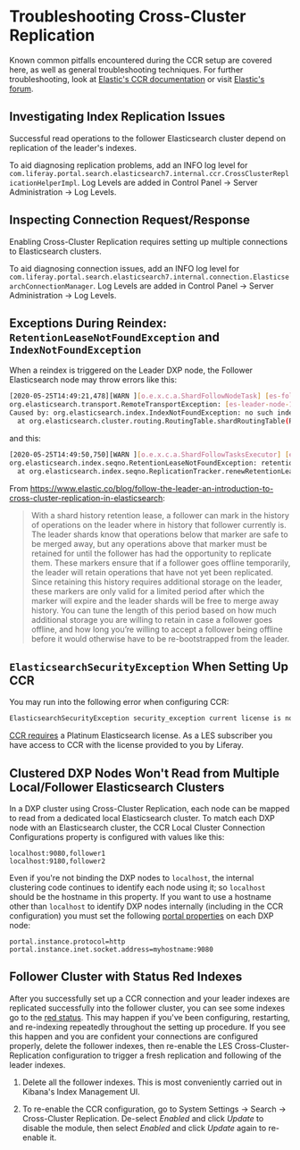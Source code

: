 # Troubleshooting Cross-Cluster Replication

Known common pitfalls encountered during the CCR setup are covered here, as well as general troubleshooting techniques. For further troubleshooting, look at [Elastic's CCR documentation](https://www.elastic.co/guide/en/elasticsearch/reference/7.x/ccr-overview.html) or visit [Elastic's forum](https://discuss.elastic.co/tag/cross-cluster-replication).

## Investigating Index Replication Issues

Successful read operations to the follower Elasticsearch cluster depend on replication of the leader's indexes.

To aid diagnosing replication problems, add an INFO log level for `com.liferay.portal.search.elasticsearch7.internal.ccr.CrossClusterReplicationHelperImpl`. Log Levels are added in Control Panel &rarr; Server Administration &rarr; Log Levels.

## Inspecting Connection Request/Response

Enabling Cross-Cluster Replication requires setting up multiple connections to Elasticsearch clusters.

To aid diagnosing connection issues, add an INFO log level for `com.liferay.portal.search.elasticsearch7.internal.connection.ElasticsearchConnectionManager`. Log Levels are added in Control Panel &rarr; Server Administration &rarr; Log Levels.

## Exceptions During Reindex: `RetentionLeaseNotFoundException` and `IndexNotFoundException`

When a reindex is triggered on the Leader DXP node, the Follower Elasticsearch node may throw errors like this:

```bash
[2020-05-25T14:49:21,478][WARN ][o.e.x.c.a.ShardFollowNodeTask] [es-follower-node-1] shard follow task encounter non-retryable error
org.elasticsearch.transport.RemoteTransportException: [es-leader-node-1][127.0.0.1:9300][indices:data/read/xpack/ccr/shard_changes]
Caused by: org.elasticsearch.index.IndexNotFoundException: no such index
  at org.elasticsearch.cluster.routing.RoutingTable.shardRoutingTable(RoutingTable.java:119) ~[elasticsearch-6.8.6.jar:6.8.6]
```

and this:
```bash
[2020-05-25T14:49:50,750][WARN ][o.e.x.c.a.ShardFollowTasksExecutor] [es-follower-node-1] [liferay-20101][0] background management of retention lease [LiferayElasticsearchCluster_FOLLOWER/liferay-20101/3a22HGCGS9iDl5rCbutNHg-following-leader/liferay-20101/lZThZJuhTLSaNYTSxmeX8A] failed while following
org.elasticsearch.index.seqno.RetentionLeaseNotFoundException: retention lease with ID [LiferayElasticsearchCluster_FOLLOWER/liferay-20101/3a22HGCGS9iDl5rCbutNHg-following-leader/liferay-20101/lZThZJuhTLSaNYTSxmeX8A] not found
  at org.elasticsearch.index.seqno.ReplicationTracker.renewRetentionLease(ReplicationTracker.java:282) ~[elasticsearch-6.8.6.jar:6.8.6]
```

From <https://www.elastic.co/blog/follow-the-leader-an-introduction-to-cross-cluster-replication-in-elasticsearch>:

> With a shard history retention lease, a follower can mark in the history of operations on the leader where in history that follower currently is. The leader shards know that operations below that marker are safe to be merged away, but any operations above that marker must be retained for until the follower has had the opportunity to replicate them. These markers ensure that if a follower goes offline temporarily, the leader will retain operations that have not yet been replicated. Since retaining this history requires additional storage on the leader, these markers are only valid for a limited period after which the marker will expire and the leader shards will be free to merge away history. You can tune the length of this period based on how much additional storage you are willing to retain in case a follower goes offline, and how long you’re willing to accept a follower being offline before it would otherwise have to be re-bootstrapped from the leader.

## `ElasticsearchSecurityException` When Setting Up CCR

You may run into the following error when configuring CCR:

```bash
ElasticsearchSecurityException security_exception current license is non-compliant for [ccr]
```

[CCR requires](https://www.elastic.co/subscriptions#scalability-&-resiliency) a Platinum Elasticsearch license. As a LES subscriber you have access to CCR with the license provided to you by Liferay.

<!-- verify that this the above is accurate -->

## Clustered DXP Nodes Won't Read from Multiple Local/Follower Elasticsearch Clusters

In a DXP cluster using Cross-Cluster Replication, each node can be mapped to read from a dedicated local Elasticsearch cluster. To match each DXP node with an Elasticsearch cluster, the CCR Local Cluster Connection Configurations property is configured with values like this:

```properties
localhost:9080,follower1
localhost:9180,follower2
```

Even if you're not binding the DXP nodes to `localhost`, the internal clustering code continues to identify each node using it; so `localhost` should be the hostname in this property. If you want to use a hostname other than `localhost` to identify DXP nodes internally (including in the CCR configuration) you must set the following [portal properties](./../../../installation-and-upgrades/reference/portal-properties.md) on each DXP node:

```properties
portal.instance.protocol=http
portal.instance.inet.socket.address=myhostname:9080
```

## Follower Cluster with Status Red Indexes

After you successfully set up a CCR connection and your leader indexes are replicated successfully into the follower cluster, you can see some indexes go to the [red status](https://www.elastic.co/guide/en/elasticsearch/reference/7.x/cluster-health.html). This may happen if you've been configuring, restarting, and re-indexing repeatedly throughout the setting up procedure. If you see this happen and you are confident your connections are configured properly, delete the follower indexes, then re-enable the LES Cross-Cluster-Replication configuration to trigger a fresh replication and following of the leader indexes. 

1. Delete all the follower indexes. This is most conveniently carried out in Kibana's Index Management UI.

2. To re-enable the CCR configuration, go to System Settings &rarr; Search &rarr; Cross-Cluster Replication. De-select _Enabled_ and click _Update_ to disable the module, then select _Enabled_ and click _Update_ again to re-enable it. 

